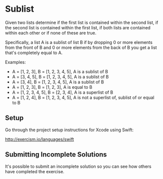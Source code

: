 # Sublist

Given two lists determine if the first list is contained within the second
list, if the second list is contained within the first list, if both lists are
contained within each other or if none of these are true.

Specifically, a list A is a sublist of list B if by dropping 0 or more elements
from the front of B and 0 or more elements from the back of B you get a list
that's completely equal to A.

Examples:

 * A = [1, 2, 3], B = [1, 2, 3, 4, 5], A is a sublist of B
 * A = [3, 4, 5], B = [1, 2, 3, 4, 5], A is a sublist of B
 * A = [3, 4], B = [1, 2, 3, 4, 5], A is a sublist of B
 * A = [1, 2, 3], B = [1, 2, 3], A is equal to B
 * A = [1, 2, 3, 4, 5], B = [2, 3, 4], A is a superlist of B
 * A = [1, 2, 4], B = [1, 2, 3, 4, 5], A is not a superlist of, sublist of or equal to B

## Setup

Go through the project setup instructions for Xcode using Swift:

http://exercism.io/languages/swift



## Submitting Incomplete Solutions
It's possible to submit an incomplete solution so you can see how others have completed the exercise.
